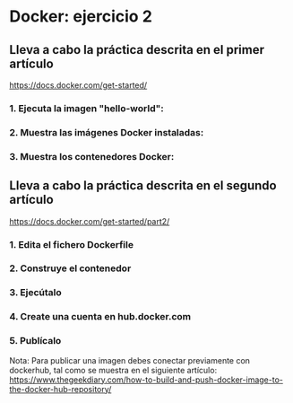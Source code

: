 # Docker: ejercicio 2

## Lleva a cabo la práctica descrita en el primer artículo
https://docs.docker.com/get-started/
### 1. Ejecuta la imagen "hello-world":



### 2. Muestra las imágenes Docker instaladas:



### 3. Muestra los contenedores Docker:



## Lleva a cabo la práctica descrita en el segundo artículo
https://docs.docker.com/get-started/part2/
### 1. Edita el fichero Dockerfile

### 2. Construye el contenedor

### 3. Ejecútalo

### 4. Create una cuenta en hub.docker.com

### 5. Publícalo


Nota: Para publicar una imagen debes conectar previamente con dockerhub, tal como se muestra en el siguiente artículo:
https://www.thegeekdiary.com/how-to-build-and-push-docker-image-to-the-docker-hub-repository/

